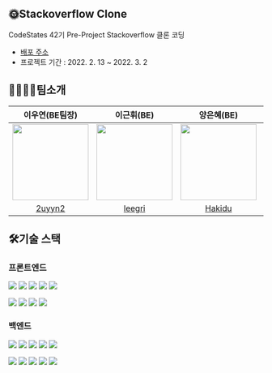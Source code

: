 ## 🌞Stackoverflow Clone
CodeStates 42기 Pre-Project Stackoverflow 클론 코딩

- [배포 주소](http://pre-stackoverflow.s3-website.ap-northeast-2.amazonaws.com/)
- 프로젝트 기간 : 2022. 2. 13 ~ 2022. 3. 2




## 🙋‍♀️🙋‍♂️팀소개 
이우연(BE팀장) | 이근휘(BE) | 양은혜(BE)| 정민우(BE) | 임성은(FE) | 최산애(FE부팀장)
:---:|:---:|:---:|:---:|:---:|:---:|
<img src="https://user-images.githubusercontent.com/100519978/222435104-1dd7c0c0-a437-4262-b191-da57adbc66f3.png" width="150" height="150"/> | <img src="https://user-images.githubusercontent.com/100519978/222436133-d3a61b12-11bb-44da-a91d-3b1b4ad2f65f.png" width="150" height="150"/> |<img src="https://user-images.githubusercontent.com/100519978/222439394-0cb80c17-4a12-478d-96cc-c5132e1d83f2.png" width="150" height="150"/>| <img src="https://user-images.githubusercontent.com/100519978/222435457-bac27059-5f8c-4c39-b3f4-da3cfa0af47c.png" width="150" height="150"/> | <img src="https://user-images.githubusercontent.com/100519978/222439083-e575103c-ffce-4fb0-9b6a-012877b79871.png" width="150" height="150"/> |<img src="https://user-images.githubusercontent.com/100519978/222438707-8ed76661-2aa3-4ef5-b8b8-f8f3c6ecc836.png" width="150" height="150"/> |
[2uyyn2](https://github.com/2uyyn2) | [leegri](https://github.com/leegri) | [Hakidu](https://github.com/Hakidu) | [JungMin-Woo](https://github.com/JungMin-Woo) | [Limcroco](https://github.com/Limcroco) | [CHOISANAE](https://github.com/CHOISANAE)|



## 🛠️기술 스택
### 프론트엔드
  <img src="https://img.shields.io/badge/html5-E34F26?style=for-the-badge&logo=html5&logoColor=white"> <img src="https://img.shields.io/badge/css-1572B6?style=for-the-badge&logo=css3&logoColor=white"> <img src="https://img.shields.io/badge/javascript-F7DF1E?style=for-the-badge&logo=javascript&logoColor=black"> <img src="https://img.shields.io/badge/react-61DAFB?style=for-the-badge&logo=react&logoColor=black"> 
<img src="https://img.shields.io/badge/styled components-DB7093?style=for-the-badge&logo=styledcomponents&logoColor=white">

<img src="https://img.shields.io/badge/Axios-5A29E4?style=for-the-badge&logo=Axios&logoColor=white"> <img src="https://img.shields.io/badge/Redux-764ABC?style=for-the-badge&logo=Redux&logoColor=white"> <img src="https://img.shields.io/badge/React Router-CA4245?style=for-the-badge&logo=React Router&logoColor=white"> <img src="https://img.shields.io/badge/npm-CB3837?style=for-the-badge&logo=npm&logoColor=white">

### 백엔드
<img src="https://img.shields.io/badge/java-007396?style=for-the-badge&logo=java&logoColor=white"> <img src="https://img.shields.io/badge/Spring Security-6DB33F?style=for-the-badge&logo=Spring Security&logoColor=white"> <img src="https://img.shields.io/badge/spring-6DB33F?style=for-the-badge&logo=spring&logoColor=white"> 
  <img src="https://img.shields.io/badge/amazonaws-232F3E?style=for-the-badge&logo=amazonaws&logoColor=white">
  <img src="https://img.shields.io/badge/Gradle-02303A?style=for-the-badge&logo=Gradle&logoColor=white">
  
   <img src="https://img.shields.io/badge/Amazon EC2-FF9900?style=for-the-badge&logo=Amazon EC2&logoColor=white"> <img src="https://img.shields.io/badge/Amazon S3-569A31?style=for-the-badge&logo=Amazon S3&logoColor=white"> <img src="https://img.shields.io/badge/Amazon RDS-527FFF?style=for-the-badge&logo=Amazon RDS&logoColor=white"> <img src="https://img.shields.io/badge/mysql-4479A1?style=for-the-badge&logo=mysql&logoColor=white"> <img src="https://img.shields.io/badge/github-181717?style=for-the-badge&logo=github&logoColor=white"> 
